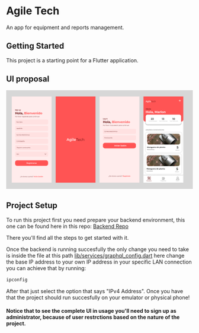 # Agile Tech

An app for equipment and reports management.

## Getting Started

This project is a starting point for a Flutter application.

## UI proposal

![Alt text](ui_proposal.png)


## Project Setup

To run this project first you need prepare your backend environment, this one can be found here in this repo: 
[Backend Repo](https://github.com/R-Berrocal/backend-challenge-agiletech)

There you'll find all the steps to get started with it.

Once the backend is running succesfully the only change you need to take is inside the file at this path [lib/services/graphql_config.dart](lib/services/graphql_config.dart) here change the base IP address to your own IP address in your specific LAN connection you can achieve that by running:

```bash
ipconfig
```

After that just select the option that says "IPv4 Address". Once you have that the project should run succesfully on your emulator or physical phone!

#### Notice that to see the complete UI in usage you'll need to sign up as administrator, because of user restrctions based on the nature of the project.